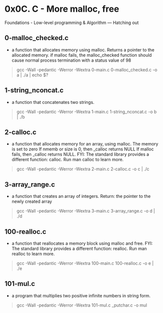 # 0x0C. C - More malloc, free
  Foundations - Low-level programming & Algorithm ― Hatching out 
 
## 0-malloc_checked.c
   * a function that allocates memory using malloc. Returns a pointer to the allocated memory. if malloc fails, the malloc_checked function should cause normal process termination with a status value of 98
   >  gcc -Wall -pedantic -Werror -Wextra 0-main.c 0-malloc_checked.c -o a | ./a | echo $?
   
## 1-string_nconcat.c
   * a function that concatenates two strings.
   > gcc -Wall -pedantic -Werror -Wextra 1-main.c 1-string_nconcat.c -o b | ./b

## 2-calloc.c

   * a function that allocates memory for an array, using malloc. The memory is set to zero If nmemb or size is 0, then _calloc returns NULL
If malloc fails, then _calloc returns NULL. FYI: The standard library provides a different function: calloc. Run man calloc to learn more.
   > gcc -Wall -pedantic -Werror -Wextra 2-main.c 2-calloc.c -o c | ./c
    
## 3-array_range.c
   *  a function that creates an array of integers. Return: the pointer to the newly created array
   > gcc -Wall -pedantic -Werror -Wextra 3-main.c 3-array_range.c -o d | ./d
 
## 100-realloc.c
   * a function that reallocates a memory block using malloc and free. FYI: The standard library provides a different function: realloc. Run man realloc to learn more.
   > gcc -Wall -pedantic -Werror -Wextra 100-main.c 100-realloc.c -o e | ./e
 
## 101-mul.c
   *  a program that multiplies two positive infinite numbers in string form.
   > gcc -Wall -pedantic -Werror -Wextra 101-mul.c _putchar.c -o mul
